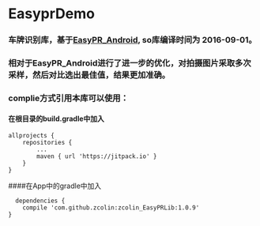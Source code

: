 EasyprDemo
=
### 车牌识别库，基于[EasyPR_Android](https://github.com/linuxxx/EasyPR_Android), so库编译时间为 2016-09-01。
### 相对于EasyPR_Android进行了进一步的优化，对拍摄图片采取多次采样，然后对比选出最佳值，结果更加准确。

### complie方式引用本库可以使用：
#### 在根目录的build.gradle中加入
```
allprojects {
	repositories {
		...
		maven { url 'https://jitpack.io' }
	}
}
```
####在App中的gradle中加入
```
  dependencies {
	compile 'com.github.zcolin:zcolin_EasyPRLib:1.0.9'
}
```
